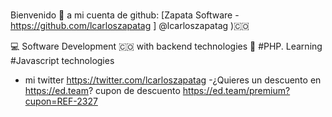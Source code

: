 ###  
Bienvenido 👋 a mi cuenta de github:
[Zapata Software - https://github.com/lcarloszapatag ] @lcarloszapatag ):colombia:


:computer: Software Development  :colombia:
with backend technologies 🐘 #PHP.
Learning #Javascript technologies



- mi twitter https://twitter.com/lcarloszapatag
-¿Quieres un descuento en https://ed.team? cupon de descuento https://ed.team/premium?cupon=REF-2327

<!--
**lcarloszapatag/lcarloszapatag** is a ✨ _special_ ✨ repository because its `README.md` (this file) appears on your GitHub profile.

Here are some ideas to get you started:

- 🔭 I’m currently working on ...
- 🌱 I’m currently learning ...
- 👯 I’m looking to collaborate on ...
- 🤔 I’m looking for help with ...
- 💬 Ask me about ...developer software 
- 📫 How to reach me: ...
- 😄 Pronouns: ...
- ⚡ Fun fact: ...
-->
